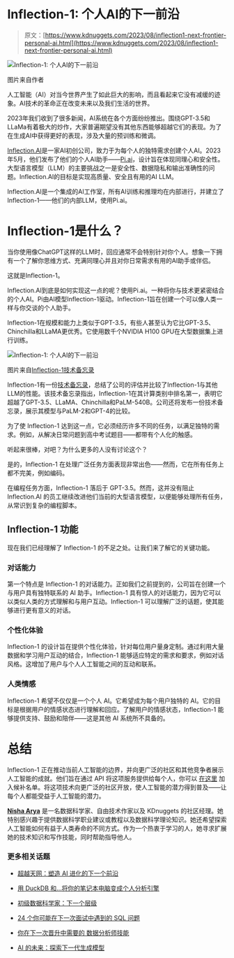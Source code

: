 # Inflection-1: 个人AI的下一前沿

> 原文：[https://www.kdnuggets.com/2023/08/inflection1-next-frontier-personal-ai.html](https://www.kdnuggets.com/2023/08/inflection1-next-frontier-personal-ai.html)

![Inflection-1: 个人AI的下一前沿](../Images/f6c1158629553819164717a11c6881de.png)

图片来自作者

人工智能（AI）对当今世界产生了如此巨大的影响，而且看起来它没有减缓的迹象。AI技术的革命正在改变未来以及我们生活的世界。

2023年我们收到了很多新闻，AI系统在各个方面纷纷推出。围绕GPT-3.5和LLaMa有着极大的炒作，大家普遍期望没有其他东西能够超越它们的表现。为了在生成AI中获得更好的表现，涉及大量的预训练和微调。

[Inflection.AI](https://inflection.ai/)是一家AI初创公司，致力于为每个人的独特需求创建个人AI。2023年5月，他们发布了他们的个人AI助手——[Pi.ai](https://pi.ai/)，设计旨在体现同理心和安全性。大型语言模型（LLM）的主要挑战之一是安全性、数据隐私和输出准确性的问题。Inflection.AI的目标是实现高质量、安全且有用的AI LLM。

Inflection.AI是一个集成的AI工作室，所有AI训练和推理均在内部进行，并建立了Inflection-1——他们的内部LLM，使用Pi.ai。

# Inflection-1是什么？

当你使用像ChatGPT这样的LLM时，回应通常不会特别针对你个人。想象一下拥有一个了解你思维方式、充满同理心并且对你日常需求有用的AI助手或伴侣。

这就是Inflection-1。

Inflection.AI到底是如何实现这一点的呢？使用Pi.ai。一种将你与技术更紧密结合的个人AI。Pi由AI模型Inflection-1驱动。Inflection-1旨在创建一个可以像人类一样与你交谈的个人助手。

Inflection-1在规模和能力上类似于GPT-3.5，有些人甚至认为它比GPT-3.5、Chinchilla和LLaMA更优秀。它使用数千个NVIDIA H100 GPU在大型数据集上进行训练。

![Inflection-1: 个人AI的下一前沿](../Images/673f789212aa432334cc17d7346e052d.png)

图片来自[Inflection-1技术备忘录](https://inflection.ai/assets/Inflection-1.pdf)

Inflection-1有一份[技术备忘录](https://inflection.ai/assets/Inflection-1.pdf)，总结了公司的评估并比较了Inflection-1与其他LLM的性能。该技术备忘录指出，Inflection-1在其计算类别中排名第一，表明它超越了GPT-3.5、LLaMA、Chinchilla和PaLM-540B。公司还将发布一份技术备忘录，展示其模型与PaLM-2和GPT-4的比较。

为了使 Inflection-1 达到这一点，它必须经历许多不同的任务，以满足独特的需求。例如，从解决日常问题到高中考试题目——都带有个人化的触感。

听起来很棒，对吧？为什么更多的人没有讨论这个？

是的，Inflection-1 在处理广泛任务方面表现非常出色——然而，它在所有任务上都不完美，例如编码。

在编程任务方面，Inflection-1 落后于 GPT-3.5。然而，这并没有阻止 Inflection.AI 的员工继续改进他们当前的大型语言模型，以便能够处理所有任务，从常识到复杂的编程脚本。

## Inflection-1 功能

现在我们已经理解了 Inflection-1 的不足之处。让我们来了解它的关键功能。

### 对话能力

第一个特点是 Inflection-1 的对话能力。正如我们之前提到的，公司旨在创建一个与用户具有独特联系的 AI 助手。Inflection-1 具有惊人的对话能力，因为它可以以类似人类的方式理解和与用户互动。Inflection-1 可以理解广泛的话题，使其能够进行更有意义的对话。

### 个性化体验

Inflection-1 的设计旨在提供个性化体验，针对每位用户量身定制。通过利用大量数据和学习用户互动的结合，Inflection-1 能够适应特定的需求和要求，例如对话风格。这增加了用户与个人人工智能之间的互动和联系。

### 人类情感

Inflection-1 希望不仅仅是一个个人 AI。它希望成为每个用户独特的 AI。它的目标是根据用户的情感状态进行理解和回应。了解用户的情感状态，Inflection-1 能够提供支持、鼓励和陪伴——这是其他 AI 系统所不具备的。

# 总结

Inflection-1 正在推动当前人工智能的边界，并向更广泛的社区和其他竞争者展示人工智能的成就。他们旨在通过 API 将这项服务提供给每个人，你可以 [在这里](https://docs.google.com/forms/d/e/1FAIpQLScM9Iz1KzaRlfgDrYrldoPDnXbhO5LW3-hqmQCd56YpheEN7g/viewform) 加入候补名单。将这项技术向更广泛的社区开放，使人工智能的潜力得到普及——让每个人都能受益于人工智能的潜力。

**[Nisha Arya](https://www.linkedin.com/in/nisha-arya-ahmed/)** 是一名数据科学家、自由技术作家以及 KDnuggets 的社区经理。她特别感兴趣于提供数据科学职业建议或教程以及数据科学理论知识。她还希望探索人工智能如何有益于人类寿命的不同方式。作为一个热衷于学习的人，她寻求扩展她的技术知识和写作技能，同时帮助指导他人。

### 更多相关话题

+   [超越天网：塑造 AI 进化的下一个前沿](https://www.kdnuggets.com/beyond-skynet-crafting-the-next-frontier-in-ai-evolution)

+   [用 DuckDB 和…将你的笔记本电脑变成个人分析引擎](https://www.kdnuggets.com/turn-your-laptop-into-a-personal-analytics-engine-with-duckdb-and-motherduck)

+   [初级数据科学家：下一个层级](https://www.kdnuggets.com/2022/02/junior-data-scientist-next-level.html)

+   [24 个你可能在下一次面试中遇到的 SQL 问题](https://www.kdnuggets.com/2022/06/24-sql-questions-might-see-next-interview.html)

+   [你在下一次晋升中需要的 数据分析师技能](https://www.kdnuggets.com/2022/09/data-analyst-skills-need-next-promotion.html)

+   [AI 的未来：探索下一代生成模型](https://www.kdnuggets.com/2023/05/future-ai-exploring-next-generation-generative-models.html)
